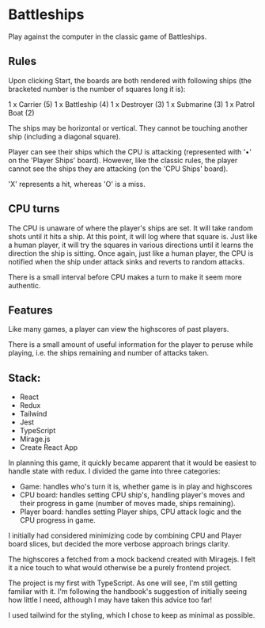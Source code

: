 # Battleships

Play against the computer in the classic game of Battleships.

## Rules
Upon clicking Start, the boards are both rendered with following ships (the bracketed number is the number of squares long it is):

1 x Carrier (5)
1 x Battleship (4)
1 x Destroyer (3)
1 x Submarine (3)
1 x Patrol Boat (2)

The ships may be horizontal or vertical. They cannot be touching another ship (including a diagonal square).

Player can see their ships which the CPU is attacking (represented with '•' on the 'Player Ships' board). However, like the classic rules, the player cannot see the ships they are attacking (on the 'CPU Ships' board). 

'X' represents a hit, whereas 'O' is a miss. 

## CPU turns
The CPU is unaware of where the player's ships are set. It will take random shots until it hits a ship. At this point, it will log where that square is. Just like a human player, it will try the squares in various directions until it learns the direction the ship is sitting. Once again, just like a human player, the CPU is notified when the ship under attack sinks and reverts to random attacks. 

There is a small interval before CPU makes a turn to make it seem more authentic.

## Features
Like many games, a player can view the highscores of past players.

There is a small amount of useful information for the player to peruse while playing, i.e. the ships remaining and number of attacks taken.

## Stack:
- React
- Redux
- Tailwind
- Jest
- TypeScript
- Mirage.js
- Create React App

In planning this game, it quickly became apparent that it would be easiest to handle state with redux. I divided the game into three categories:
* Game: handles who's turn it is, whether game is in play and highscores
* CPU board: handles setting CPU ship's, handling player's moves and their progress in game (number of moves made, ships remaining).
* Player board: handles setting Player ships, CPU attack logic and the CPU progress in game.

I initially had considered minimizing code by combining CPU and Player board slices, but decided the more verbose approach brings clarity. 

The highscores a fetched from a mock backend created with Miragejs. I felt it a nice touch to what would otherwise be a purely frontend project.

The project is my first with TypeScript. As one will see, I'm still getting familiar with it. I'm following the handbook's suggestion of initially seeing how little I need, although I may have taken this advice too far!

I used tailwind for the styling, which I chose to keep as minimal as possible.

